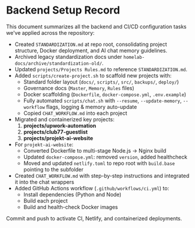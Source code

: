 # Backend Setup Record

This document summarizes all the backend and CI/CD configuration tasks we've applied across the repository:

- Created `STANDARDIZATION.md` at repo root, consolidating project structure, Docker deployment, and AI chat memory guidelines.
- Archived legacy standardization docs under `homelab-docs/archive/standardization-old/`.
- Updated `projects/Projects Rules.md` to reference `STANDARDIZATION.md`.
- Added `scripts/create-project.sh` to scaffold new projects with:
  - Standard folder layout (`docs/`, `scripts/`, `src/`, `backups/`, `deploy/`)
  - Governance docs (`Master`, `Memory`, `Rules` files)
  - Docker scaffolding (`Dockerfile`, `docker-compose.yml`, `.env.example`)
  - Fully automated `scripts/chat.sh` with `--resume`, `--update-memory`, `--workflow` flags, logging & memory auto-update
  - Copied `CHAT_WORKFLOW.md` into each project
- Migrated and containerized key projects:
  1. **projects/upwork-automation**
  2. **projects/club77-guestlist**
  3. **projects/projekt-ai-website**
- For `projekt-ai-website`:
  - Converted Dockerfile to multi-stage Node.js → Nginx build
  - Updated `docker-compose.yml`: removed `version`, added healthcheck
  - Moved and updated `netlify.toml` to repo root with `build.base` pointing to the subfolder
- Created `CHAT_WORKFLOW.md` with step-by-step instructions and integrated it into the chat wrappers
- Added GitHub Actions workflow (`.github/workflows/ci.yml`) to:
  - Install dependencies (Python and Node)
  - Build each project
  - Build and health-check Docker images

Commit and push to activate CI, Netlify, and containerized deployments. 